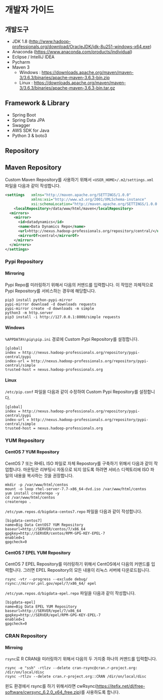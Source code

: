# 개발자 가이드

## 개발도구

* JDK 1.8 (http://www.hadoop-professionals.org/download/OracleJDK/jdk-8u251-windows-x64.exe)
* Anaconda (https://www.anaconda.com/products/individual)
* Eclipse / IntelliJ IDEA
* Pycharm
* Maven 3
  * Windows : https://downloads.apache.org/maven/maven-3/3.6.3/binaries/apache-maven-3.6.3-bin.zip
  * Linux : https://downloads.apache.org/maven/maven-3/3.6.3/binaries/apache-maven-3.6.3-bin.tar.gz

## Framework & Library

* Spring Boot
* Spring Data JPA
* Swagger
* AWS SDK for Java
* Python 3 & boto3

## Repository

## Maven Repository

Custom Maven Repository를 사용하기 위해서 `<USER_HOME>/.m2/settings.xml` 파일을 다음과 같이 작성합니다.

```xml
<settings   xmlns="http://maven.apache.org/SETTINGS/1.0.0" 
            xmlns:xsi="http://www.w3.org/2001/XMLSchema-instance" 
            xsi:schemaLocation="http://maven.apache.org/SETTINGS/1.0.0 http://maven.apache.org/xsd/settings-1.0.0.xsd">
    <localRepository>/data/www/html/maven</localRepository>
  <mirrors>
    <mirror>
      <id>datadynamics</id>
      <name>Data Dynamics Repo</name>
      <url>http://nexus.hadoop-professionals.org/repository/central/</url>
      <mirrorOf>central</mirrorOf>
    </mirror>
  </mirrors>
</settings>
```

### Pypi Repository

#### Mirroring

Pypi Repo를 미러링하기 위해서 다음의 커맨드를 입력합니다. 이 작업은 자체적으로 Pypi Repository를 서비스하는 경우에 해당합니다.

```
pip3 install python-pypi-mirror
pypi-mirror download -d downloads requests
pypi-mirror create -d downloads -m simple
python3 -m http.server
pip3 install -i http://127.0.0.1:8000/simple requests
```

#### Windows

`%APPDATA%\pip\pip.ini` 경로에 Custom Pypi Repository를 설정합니다.

```
[global]
index = http://nexus.hadoop-professionals.org/repository/pypi-central/pypi
index-url = http://nexus.hadoop-professionals.org/repository/pypi-central/simple
trusted-host = nexus.hadoop-professionals.org
```

#### Linux

`/etc/pip.conf` 파일을 다음과 같이 수정하여 Custom Pypi Repository를 설정합니다.

```
[global]
index = http://nexus.hadoop-professionals.org/repository/pypi-central/pypi
index-url = http://nexus.hadoop-professionals.org/repository/pypi-central/simple
trusted-host = nexus.hadoop-professionals.org
```

### YUM Repository

#### CentOS 7 YUM Repository

CentOS 7 또는 RHEL ISO 파일로 자체 Repostory를 구축하기 위해서 다음과 같이 작업합니다.
마운팅은 리부팅시 자동으로 되지 않도록 하려면 서비스 디렉토리에 ISO 파일의 내용을 복사하는 것을 권장합니다.

```
mkdir -p /var/www/html/centos
mount -o loop rhel-server-7.7-x86_64-dvd.iso /var/www/html/centos
yum install createrepo -y
cd /var/www/html/centos
createrepo .
```

`/etc/yum.repos.d/bigdata-centos7.repo` 파일을 다음과 같이 작성합니다.

```
[bigdata-centos7]
name=Big Data CentOS7 YUM Repository
baseurl=http://SERVER/centos/7/x86_64
gpgkey=http://SERVER/centos/RPM-GPG-KEY-EPEL-7
enabled=1
gpgcheck=0
```

#### CentOS 7 EPEL YUM Repository

CentOS 7 EPEL Repository를 미러링하기 위해서 CentOS에서 다음의 커맨드를 입력합니다.
그러면 EPEL Repository의 모든 내용이 리눅스 서버에 다운로드됩니다.

```
rsync -vtr --progress --exclude debug/ rsync://mirror.pnl.gov/epel/7/x86_64/ epel
```

`/etc/yum.repos.d/bigdata-epel.repo` 파일을 다음과 같이 작성합니다.

```
[bigdata-epel]
name=Big Data EPEL YUM Repository
baseurl=http://SERVER/epel/7/x86_64
gpgkey=http://SERVER/epel/RPM-GPG-KEY-EPEL-7
enabled=1
gpgcheck=0
```

### CRAN Repository

#### Mirroing

`rsync`로 R CRAN을 미러링하기 위해서 다음의 두 가지중 하나의 커맨드를 입력합니다.

```
rsync -e "ssh" -rtlzv --delete cran-rsync@cran.r-project.org: /dir/on/local/disc 
rsync -rtlzv --delete cran.r-project.org::CRAN /dir/on/local/disc 
```

 윈도 환경에서 rsync를 하기 위해서라면 cwRsync(https://itefix.net/dl/free-software/cwrsync_6.2.0_x64_free.zip)를 사용하도록 합니다.

